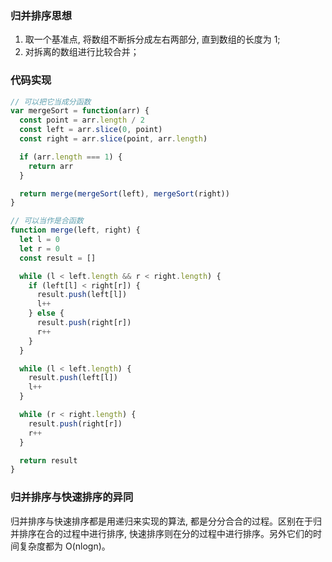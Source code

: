 ### 归并排序思想

1. 取一个基准点, 将数组不断拆分成左右两部分, 直到数组的长度为 1;
2. 对拆离的数组进行比较合并；

### 代码实现

```js
// 可以把它当成分函数
var mergeSort = function(arr) {
  const point = arr.length / 2
  const left = arr.slice(0, point)
  const right = arr.slice(point, arr.length)

  if (arr.length === 1) {
    return arr
  }

  return merge(mergeSort(left), mergeSort(right))
}

// 可以当作是合函数
function merge(left, right) {
  let l = 0
  let r = 0
  const result = []

  while (l < left.length && r < right.length) {
    if (left[l] < right[r]) {
      result.push(left[l])
      l++
    } else {
      result.push(right[r])
      r++
    }
  }

  while (l < left.length) {
    result.push(left[l])
    l++
  }

  while (r < right.length) {
    result.push(right[r])
    r++
  }

  return result
}
```

### 归并排序与快速排序的异同

归并排序与快速排序都是用递归来实现的算法, 都是分分合合的过程。区别在于归并排序在合的过程中进行排序, 快速排序则在分的过程中进行排序。另外它们的时间复杂度都为 O(nlogn)。